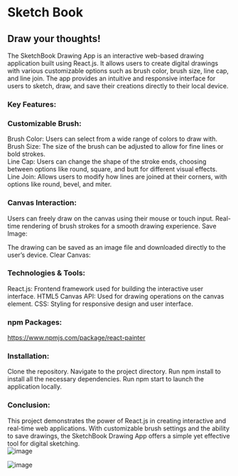 # Sketch Book 
## Draw your thoughts!

The SketchBook Drawing App is an interactive web-based drawing application built using React.js. It allows users to create digital drawings with various customizable options such as brush color, brush size, line cap, and line join. The app provides an intuitive and responsive interface for users to sketch, draw, and save their creations directly to their local device.

### Key Features:
### Customizable Brush:

Brush Color: Users can select from a wide range of colors to draw with.<br>
Brush Size: The size of the brush can be adjusted to allow for fine lines or bold strokes.<br>
Line Cap: Users can change the shape of the stroke ends, choosing between options like round, square, and butt for different visual effects.<br>
Line Join: Allows users to modify how lines are joined at their corners, with options like round, bevel, and miter.<br>
### Canvas Interaction:

Users can freely draw on the canvas using their mouse or touch input.
Real-time rendering of brush strokes for a smooth drawing experience.
Save Image:

The drawing can be saved as an image file and downloaded directly to the user’s device.
Clear Canvas:

### Technologies & Tools:
React.js: Frontend framework used for building the interactive user interface.
HTML5 Canvas API: Used for drawing operations on the canvas element.
CSS: Styling for responsive design and user interface.

### npm Packages:
https://www.npmjs.com/package/react-painter

### Installation:

Clone the repository.
Navigate to the project directory.
Run npm install to install all the necessary dependencies.
Run npm start to launch the application locally.

### Conclusion:
This project demonstrates the power of React.js in creating interactive and real-time web applications. With customizable brush settings and the ability to save drawings, the SketchBook Drawing App offers a simple yet effective tool for digital sketching.
<br>
![image](https://github.com/user-attachments/assets/1619ec20-66c7-4193-932d-988916778376)


![image](https://github.com/user-attachments/assets/5aeb058d-b18f-4e5d-9a42-3f08509a2db5)


